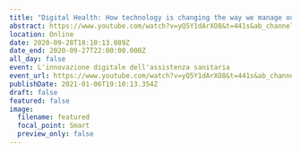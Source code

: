 ```yaml
---
title: "Digital Health: How technology is changing the way we manage our health"
abstract: https://www.youtube.com/watch?v=yQ5Y1dArXO8&t=441s&ab_channel=SISM-SegretariatoItalianoStudentiinMedicina
location: Online
date: 2020-09-28T18:10:13.089Z
date_end: 2020-09-27T22:00:00.000Z
all_day: false
event: L'innovazione digitale dell'assistenza sanitaria
event_url: https://www.youtube.com/watch?v=yQ5Y1dArXO8&t=441s&ab_channel=SISM-SegretariatoItalianoStudentiinMedicina
publishDate: 2021-01-06T19:10:13.354Z
draft: false
featured: false
image:
  filename: featured
  focal_point: Smart
  preview_only: false
---
```

